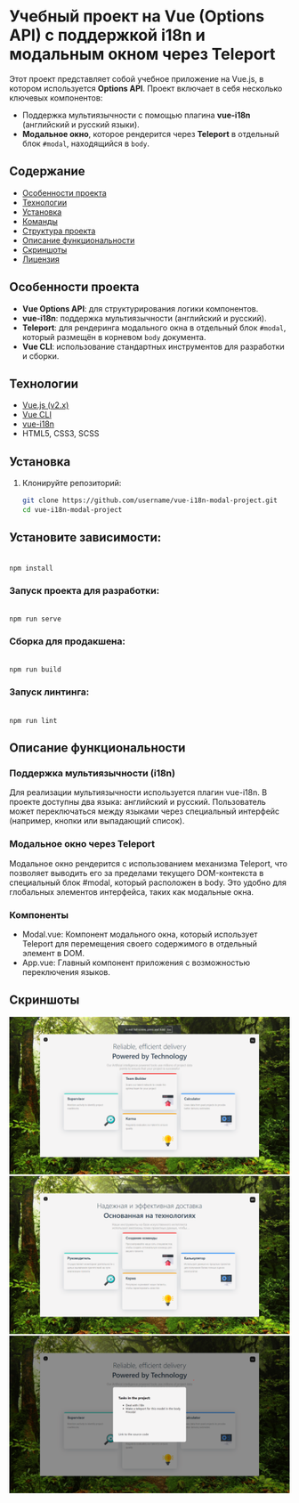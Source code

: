 # Учебный проект на Vue (Options API) с поддержкой i18n и модальным окном через Teleport

Этот проект представляет собой учебное приложение на Vue.js, в котором используется **Options API**. Проект включает в себя несколько ключевых компонентов:

- Поддержка мультиязычности с помощью плагина **vue-i18n** (английский и русский языки).
- **Модальное окно**, которое рендерится через **Teleport** в отдельный блок `#modal`, находящийся в `body`.

## Содержание

- [Особенности проекта](#особенности-проекта)
- [Технологии](#технологии)
- [Установка](#установка)
- [Команды](#команды)
- [Структура проекта](#структура-проекта)
- [Описание функциональности](#описание-функциональности)
- [Скриншоты](#скриншоты)
- [Лицензия](#лицензия)

## Особенности проекта

- **Vue Options API**: для структурирования логики компонентов.
- **vue-i18n**: поддержка мультиязычности (английский и русский).
- **Teleport**: для рендеринга модального окна в отдельный блок `#modal`, который размещён в корневом `body` документа.
- **Vue CLI**: использование стандартных инструментов для разработки и сборки.

## Технологии

- [Vue.js (v2.x)](https://vuejs.org/)
- [Vue CLI](https://cli.vuejs.org/)
- [vue-i18n](https://kazupon.github.io/vue-i18n/)
- HTML5, CSS3, SCSS

## Установка

1. Клонируйте репозиторий:

   ```bash
   git clone https://github.com/username/vue-i18n-modal-project.git
   cd vue-i18n-modal-project
   ```


## Установите зависимости:

```

npm install

```

### Запуск проекта для разработки:

```

npm run serve

```

### Сборка для продакшена:

```

npm run build

```

### Запуск линтинга:

```

npm run lint

```

## Описание функциональности

### Поддержка мультиязычности (i18n)

Для реализации мультиязычности используется плагин vue-i18n. В проекте доступны два языка: английский и русский. Пользователь может переключаться между языками через специальный интерфейс (например, кнопки или выпадающий список).

### Модальное окно через Teleport
Модальное окно рендерится с использованием механизма Teleport, что позволяет выводить его за пределами текущего DOM-контекста в специальный блок #modal, который расположен в body. Это удобно для глобальных элементов интерфейса, таких как модальные окна.

### Компоненты
* Modal.vue: Компонент модального окна, который использует Teleport для перемещения своего содержимого в отдельный элемент в DOM.
* App.vue: Главный компонент приложения с возможностью переключения языков.

## Скриншоты
![Страница на En](https://github.com/Aitmuhamet/dev-to-fout-card/blob/main/screenshots/en.png)
![Страница на Ru](https://github.com/Aitmuhamet/dev-to-fout-card/blob/main/screenshots/ru.png)
![Модальное окно (teleport в #modal)](https://github.com/Aitmuhamet/dev-to-fout-card/blob/main/screenshots/modal.png)